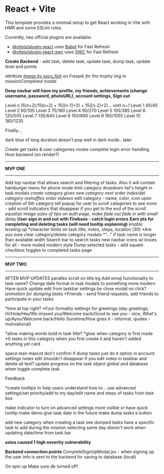 # React + Vite

This template provides a minimal setup to get React working in Vite with HMR and some ESLint rules.

Currently, two official plugins are available:

- [@vitejs/plugin-react](https://github.com/vitejs/vite-plugin-react/blob/main/packages/plugin-react/README.md) uses [Babel](https://babeljs.io/) for Fast Refresh
- [@vitejs/plugin-react-swc](https://github.com/vitejs/vite-plugin-react-swc) uses [SWC](https://swc.rs/) for Fast Refresh



**<!-- Potential features and add-ons -->**
<!-- *Capitalize first letter of task name for the user in case they forgot to - steps as well! -->
<!-- *Advanced settings toggle stays simple/advanced until you change it again -->
<!-- *Are you sure before deleting a task -->
<!-- *Make TaskBox component -->
<!-- **Quick update task functions - need time and category** -->
<!-- **Edit task modal if you want to change everything at once - need to complete update function** -->
<!-- **Create pages for each category that holds tasks of that category - may have to create running counts for each category and tasktype (priority/completed etc.) as you update tasks** -->
<!-- **Task completion strikes out task - struck out task stays at the bottom of the list but not indicated in # tasks to complete in that category - second map after primary one listing completed tasks in the category** -->
<!-- *Put tasks list into DataContext to access app wide -->
<!-- **id in task objects must rearrange when deleting a task!** -->
<!-- *change background - click bg pic to cycle over -->
<!-- *Create your own category -->
<!-- *Delete a category -->
**Create Backend** - add task, delete task, update task, dump task, update level and points
<!-- error message not sure if meaningful(SAWarning: Object of type <Task> not in session, add operation along 'Step.task' won't proceed)
  db.session.commit() -->
<!-- *Welcome to Demo mode - w instructions on what you can do* -->
<!-- *category of newly created tasks = allTasks??* -->
<!-- change no category to none -->
*attribute <a href="https://www.freepik.com/free-vector/trophy-flat-style_73897148.htm#query=trophy%20png&position=3&from_view=keyword&track=ais&uuid=007cb5db-57b1-420e-a773-9e90c9bd46a0">Image by juicy_fish</a> on Freepik for the trophy img in missionCompleted modal*
<!-- *add my day to full tray icons* -->
<!-- **Theme settings - Dark mode toggle** -->
<!-- open create category from task modals -->
<!-- only show priority popup when create task not when log in - cut off by carousel window (title section + tasks need to go in carousel window) -->
**Deep navbar will have my profile, my friends, achievements (change username, password, photoURL), account settings, Sign out**
<!-- **create dumped key and arr for dumped tasks* - *dump folder that you can restore tasks from-remove myDay, remove progress, add completed date, add points earned** -->
<!-- *create level key* -->
Level n 15(n+2)/15(n+2) + 15([n-1]+2) + 15([n-2]+2)... until n=1
Level 1 45/45
Level 2 60/105
Level 3 75/180
Level 4 90/270
Level 5 105/385
Level 6 120/505
Level 7 135/640
Level 8 150/890
Level 9 165/1055
Level 10 180/1235

Finally...
<!-- clear am pm when clearing time (make timeOfDay > "AM" or "PM") - not needed. Time updated problem solved -->
<!-- update dump task screenshot in mission modal to dump selected tasks -->
<!-- 810 sunrise not responding with completion -->
dark blue of long duration doesn't pop well in dark mode.. later
<!-- when updating task from edit modal - if nothing is changed, when hitting update the time delivered back to the task is messed up -->
Create get tasks & user categories routes
complete login error handling
Host backend (on render?)

<!-- *make 2nd category list scrollable -->
<!-- *confetti for final mission completed?* - nahhh -->
<!-- are you sure modal for task dumping -->
<!-- *remove it would be cool textarea from feedback modal* -->
<!-- *not all tasks completed but mission still getting completed ??* -->
<!-- *photoURL nullable, backup render if no photoURL -->
<!-- *add time created key to tasks - not needed, initial frontend task list is based on chrono -->
<!-- *Add participants to create/edit task modals - between Notes and date/time! OR next to cancel button in the bott-right -->
<!-- *make + Add steps button fade out if 5 steps already added -->
*******
**MVP ONE**
*******
Add top navbar that allows search and filtering of tasks. Also it will contain hamburger menu for phone mode
limit category dropdown list's height in task modals
*create category gives new category next order index/del category reshuffles order indexes*
edit category - name, color, icon
upon creation of 5th category tell popup for user to scroll categories to see more - add scroll indicators that disappear if you get to the end of the scroll
*equalize image sizes of tips on auth page, make fade out fade in with small delay*
**User sign in and out with Firebase - catch login errors**
**Earn pts for completing and deleting tasks (will need tooltip explaining)**
*enable leveling up*
*character limits on task title, notes, steps, location (30)
*Are you sure clear category/delete category modals
*"..." if task name is longer than available width
Search bar to search tasks
new navbar icons w/ boxes for all - more muted modern style
Dump selected tasks - add square checkbox toggles to completed tasks page
*******
**MVP TWO**
*******

AFTER MVP UPDATES
parallex scroll on title bg
Add emoji functionality to task name? 
Change date format in task modals to something more modern
Have quick update edit from taskbar settings be close modal on click?
*animation for dumping tasks*
*Friends - send friend requests, add friends to participate in your tasks
<!-- **Make the column title area fixed when scrolling** -->
*time at top right?
*Four formality settings for greetings (day greetings, Hi/Hola/Hey/We missed you/Welcome back/Good to see you - nice, What's up/Ayoo/Welcome back/Hello Sunshine/How goes it - informal, quotes - motivational)
<!-- *slide title text in? -->
<!-- *diff color backgrounds for list headers -->
*allow making words bold in task title?
*glow when category is first made
*0 tasks in this category when you first create it and haven't added anything yet card
<!-- *make time picker w/o 0 in front of time -->
space man mascot
don't confirm if dump tasks just do it option in account settings
notes edit shouldn't disappear if you edit notes in taskbar and delete all text?
update progress on the task object global and database when toggle complete task


Feedback
<!-- *Make AM/PM drop down separate selection (meet user expectations) -->
<!-- *Make priority btn bolder when inactive -->
*create tooltips to help users understand how to... use advanced settings/set priority/add to my day/edit name and steps of tasks from task box
<!-- make priority button on task bar more visible -->
make indicator to turn on advanced settings more visible or have quick tooltip
make demo give task date in the future
make dump tasks a button
<!-- hit enter to confirm a step and add a new one -->
add new category when creating a task
see dumped tasks
have a specific task to add during the mission
selecting same day doesn't work when updating date/time from task bar


**axios caused 1 high severity vulnerability**

**Backend connection points**
CompleteSignUpModal.jsx - when signing up the user info is sent to the backend for saving to database (local)

On spin up
Make sure db turned off!